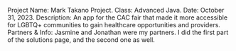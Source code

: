 Project Name: Mark Takano Project.
Class: Advanced Java.
Date: October 31, 2023.
Description: An app for the CAC fair that made it more accessible for LGBTQ+ communities to gain healthcare opportunities and providers.
Partners & Info: Jasmine and Jonathan were my partners. I did the first part of the solutions page, and the second one as well.
